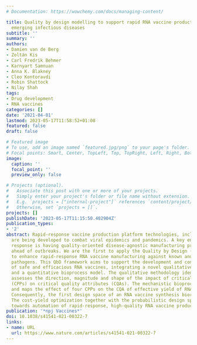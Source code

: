 ```yaml
---
# Documentation: https://wowchemy.com/docs/managing-content/

title: Quality by design modelling to support rapid RNA vaccine production against
  emerging infectious diseases
subtitle: ''
summary: ''
authors:
- Damien van de Berg
- Zoltán Kis
- Carl Fredrik Behmer
- Karnyart Samnuan
- Anna K. Blakney
- Cleo Kontoravdi
- Robin Shattock
- Nilay Shah
tags:
- Drug development
- RNA vaccines
categories: []
date: '2021-04-01'
lastmod: 2023-05-17T11:58:52+01:00
featured: false
draft: false

# Featured image
# To use, add an image named `featured.jpg/png` to your page's folder.
# Focal points: Smart, Center, TopLeft, Top, TopRight, Left, Right, BottomLeft, Bottom, BottomRight.
image:
  caption: ''
  focal_point: ''
  preview_only: false

# Projects (optional).
#   Associate this post with one or more of your projects.
#   Simply enter your project's folder or file name without extension.
#   E.g. `projects = ["internal-project"]` references `content/project/deep-learning/index.md`.
#   Otherwise, set `projects = []`.
projects: []
publishDate: '2023-05-17T11:15:50.402904Z'
publication_types:
- '2'
abstract: Rapid-response vaccine production platform technologies, including RNA vaccines,
  are being developed to combat viral epidemics and pandemics. A key enabler of rapid
  response is having quality-oriented disease-agnostic manufacturing protocols ready
  ahead of outbreaks. We are the first to apply the Quality by Design (QbD) framework
  to enhance rapid-response RNA vaccine manufacturing against known and future viral
  pathogens. This QbD framework aims to support the development and consistent production
  of safe and efficacious RNA vaccines, integrating a novel qualitative methodology
  and a quantitative bioprocess model. The qualitative methodology identifies and
  assesses the direction, magnitude and shape of the impact of critical process parameters
  (CPPs) on critical quality attributes (CQAs). The mechanistic bioprocess model quantifies
  and maps the effect of four CPPs on the CQA of effective yield of RNA drug substance.
  Consequently, the first design space of an RNA vaccine synthesis bioreactor is obtained.
  The cost-yield optimization together with the probabilistic design space contribute
  towards automation of rapid-response, high-quality RNA vaccine production.
publication: '*npj Vaccines*'
doi: 10.1038/s41541-021-00322-7
links:
- name: URL
  url: https://www.nature.com/articles/s41541-021-00322-7
---
```

